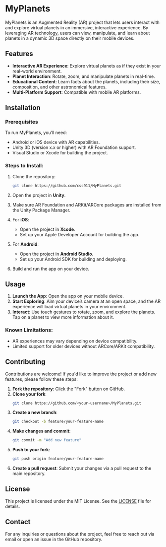 
# MyPlanets

MyPlanets is an Augmented Reality (AR) project that lets users interact with and explore virtual planets in an immersive, interactive experience. By leveraging AR technology, users can view, manipulate, and learn about planets in a dynamic 3D space directly on their mobile devices.

## Features

- **Interactive AR Experience**: Explore virtual planets as if they exist in your real-world environment.
- **Planet Interaction**: Rotate, zoom, and manipulate planets in real-time.
- **Educational Content**: Learn facts about the planets, including their size, composition, and other astronomical features.
- **Multi-Platform Support**: Compatible with mobile AR platforms.

## Installation

### Prerequisites
To run MyPlanets, you’ll need:
- Android or iOS device with AR capabilities.
- Unity 3D (version x.x or higher) with AR Foundation support.
- Visual Studio or Xcode for building the project.

### Steps to Install:
1. Clone the repository:

   ```bash
   git clone https://github.com/css911/MyPlanets.git
   ```

2. Open the project in **Unity**.
3. Make sure AR Foundation and ARKit/ARCore packages are installed from the Unity Package Manager.
4. For **iOS**:
   - Open the project in **Xcode**.
   - Set up your Apple Developer Account for building the app.
5. For **Android**:
   - Open the project in **Android Studio**.
   - Set up your Android SDK for building and deploying.

6. Build and run the app on your device.

## Usage

1. **Launch the App**: Open the app on your mobile device.  
2. **Start Exploring**: Aim your device’s camera at an open space, and the AR experience will load virtual planets in your environment.
3. **Interact**: Use touch gestures to rotate, zoom, and explore the planets. Tap on a planet to view more information about it.

### Known Limitations:
- AR experiences may vary depending on device compatibility.
- Limited support for older devices without ARCore/ARKit compatibility.

## Contributing

Contributions are welcome! If you'd like to improve the project or add new features, please follow these steps:

1. **Fork the repository**: Click the "Fork" button on GitHub.
2. **Clone your fork**: 
   ```bash
   git clone https://github.com/<your-username>/MyPlanets.git
   ```
3. **Create a new branch**:
   ```bash
   git checkout -b feature/your-feature-name
   ```
4. **Make changes and commit**:
   ```bash
   git commit -m "Add new feature"
   ```
5. **Push to your fork**:
   ```bash
   git push origin feature/your-feature-name
   ```
6. **Create a pull request**: Submit your changes via a pull request to the main repository.

## License

This project is licensed under the MIT License. See the [LICENSE](LICENSE) file for details.

## Contact

For any inquiries or questions about the project, feel free to reach out via email or open an issue in the GitHub repository.
